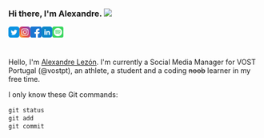 ### Hi there, I'm Alexandre. <img src="https://media.giphy.com/media/hvRJCLFzcasrR4ia7z/giphy.gif" width="25px">
<a href="https://twitter.com/alexandrelezon">
  <img align="left" alt="Alexandre Lezón | Twitter" width="22px" src="https://raw.githubusercontent.com/alexandrelezon/logos/main/logos-1-original/twitter-original.svg" />
</a>
<a href="https://www.instagram.com/alexandrelezon/">
  <img align="left" alt="Alexandre Lezón | Instagram" width="22px" src="https://raw.githubusercontent.com/alexandrelezon/logos/main/logos-1-original/instagram-original.svg" />
</a>
<a href="https://facebook.com/alexandrelezon">
  <img align="left" alt="Alexandre Lezón | Facebook" width="22px" src="https://raw.githubusercontent.com/alexandrelezon/logos/main/logos-1-original/facebook-original.svg" />
</a>
<a href="https://www.linkedin.com/in/alexandrelezon/">
  <img align="left" alt="Alexandre Lezón | LinkedIn" width="22px" src="https://raw.githubusercontent.com/alexandrelezon/logos/main/logos-1-original/linkedin-original.svg" />
</a>
<a href="https://open.spotify.com/user/alexandrelezon">
  <img align="left" alt="Alexandre Lezón | Spotify" width="22px" src="https://raw.githubusercontent.com/alexandrelezon/logos/main/logos-1-original/spotify-original.svg" />
</a>

![]()

<br />

Hello, I'm [Alexandre Lezón](https://github.com/alexandrelezon). I'm currently a Social Media Manager for VOST Portugal (@vostpt), an athlete, a student and a coding ~~noob~~ learner in my free time.

I only know these Git commands:
```
git status
git add
git commit
```

